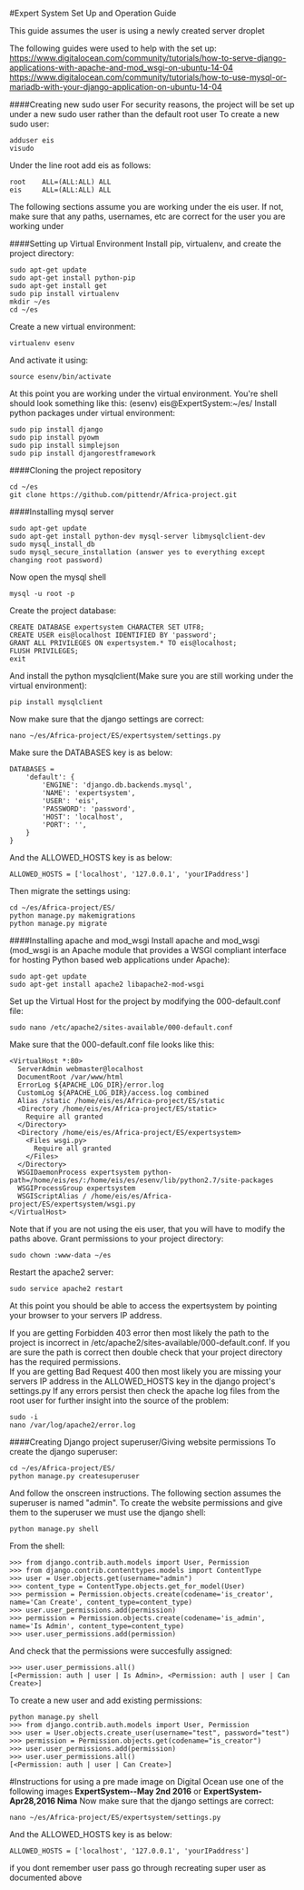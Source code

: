 #Expert System Set Up and Operation Guide

This guide assumes the user is using a newly created server droplet

The following guides were used to help with the set up:
https://www.digitalocean.com/community/tutorials/how-to-serve-django-applications-with-apache-and-mod_wsgi-on-ubuntu-14-04
https://www.digitalocean.com/community/tutorials/how-to-use-mysql-or-mariadb-with-your-django-application-on-ubuntu-14-04

####Creating new sudo user
For security reasons, the project will be set up under a new sudo user rather than the default root user
To create a new sudo user:

```
adduser eis
visudo
```
Under the line root add eis as follows:
```
root    ALL=(ALL:ALL) ALL
eis     ALL=(ALL:ALL) ALL
```

The following sections assume you are working under the eis user. If not, make sure that any paths, usernames, etc are correct for the user you are working under

####Setting up Virtual Environment
Install pip, virtualenv, and create the project directory:
```
sudo apt-get update
sudo apt-get install python-pip 
sudo apt-get install get
sudo pip install virtualenv
mkdir ~/es
cd ~/es
```
Create a new virtual environment:
```
virtualenv esenv
```
And activate it using:
```
source esenv/bin/activate
```
At this point you are working under the virtual environment. You're shell should look something like this:
(esenv) eis@ExpertSystem:~/es/
Install python packages under virtual environment:
```
sudo pip install django
sudo pip install pyowm
sudo pip install simplejson
sudo pip install djangorestframework
```

####Cloning the project repository
```
cd ~/es
git clone https://github.com/pittendr/Africa-project.git
```

####Installing mysql server
```
sudo apt-get update
sudo apt-get install python-dev mysql-server libmysqlclient-dev
sudo mysql_install_db
sudo mysql_secure_installation (answer yes to everything except changing root password)
```
Now open the mysql shell
```
mysql -u root -p
```
Create the project database:
```
CREATE DATABASE expertsystem CHARACTER SET UTF8;
CREATE USER eis@localhost IDENTIFIED BY 'password';
GRANT ALL PRIVILEGES ON expertsystem.* TO eis@localhost;
FLUSH PRIVILEGES;
exit
```
And install the python mysqlclient(Make sure you are still working under the virtual environment):
```
pip install mysqlclient
```
Now make sure that the django settings are correct:
```
nano ~/es/Africa-project/ES/expertsystem/settings.py
```
Make sure the DATABASES key is as below:
```
DATABASES = 
    'default': {
        'ENGINE': 'django.db.backends.mysql',
        'NAME': 'expertsystem',
        'USER': 'eis',
        'PASSWORD': 'password',
        'HOST': 'localhost',
        'PORT': '',
    }
}
```
And the ALLOWED_HOSTS key is as below:
```
ALLOWED_HOSTS = ['localhost', '127.0.0.1', 'yourIPaddress']
```
Then migrate the settings using:
```
cd ~/es/Africa-project/ES/
python manage.py makemigrations
python manage.py migrate
```

####Installing apache and mod_wsgi
Install apache and mod_wsgi (mod_wsgi is an Apache module that provides a WSGI compliant interface for hosting Python based web applications under Apache):
```
sudo apt-get update
sudo apt-get install apache2 libapache2-mod-wsgi
```
Set up the Virtual Host for the project by modifying the 000-default.conf file:
```
sudo nano /etc/apache2/sites-available/000-default.conf
```
Make sure that the 000-default.conf file looks like this:
```
<VirtualHost *:80>
  ServerAdmin webmaster@localhost
  DocumentRoot /var/www/html
  ErrorLog ${APACHE_LOG_DIR}/error.log
  CustomLog ${APACHE_LOG_DIR}/access.log combined
  Alias /static /home/eis/es/Africa-project/ES/static
  <Directory /home/eis/es/Africa-project/ES/static>
    Require all granted
  </Directory>
  <Directory /home/eis/es/Africa-project/ES/expertsystem>
    <Files wsgi.py>
      Require all granted
    </Files>
  </Directory>
  WSGIDaemonProcess expertsystem python-path=/home/eis/es/:/home/eis/es/esenv/lib/python2.7/site-packages 
  WSGIProcessGroup expertsystem
  WSGIScriptAlias / /home/eis/es/Africa-project/ES/expertsystem/wsgi.py
</VirtualHost>
```
Note that if you are not using the eis user, that you will have to modify the paths above.
Grant permissions to your project directory:
```
sudo chown :www-data ~/es
```
Restart the apache2 server:
```
sudo service apache2 restart
```
At this point you should be able to access the expertsystem by pointing your browser to your servers IP address.

If you are getting Forbidden 403 error then most likely the path to the project is incorrect in  /etc/apache2/sites-available/000-default.conf. If you are sure the path is correct then double check that your project directory has the required permissions.  
If you are getting Bad Request 400 then most likely you are missing your servers IP address in the ALLOWED_HOSTS key in the django project's settings.py
If any errors persist then check the apache log files from the root user for further insight into the source of the problem:
```
sudo -i
nano /var/log/apache2/error.log
```

####Creating Django project superuser/Giving website permissions
To create the django superuser:
```
cd ~/es/Africa-project/ES/
python manage.py createsuperuser
```
And follow the onscreen instructions. The following section assumes the superuser is named "admin".
To create the website permissions and give them to the superuser we must use the django shell:
```
python manage.py shell
```
From the shell:
```
>>> from django.contrib.auth.models import User, Permission
>>> from django.contrib.contenttypes.models import ContentType
>>> user = User.objects.get(username="admin")
>>> content_type = ContentType.objects.get_for_model(User)
>>> permission = Permission.objects.create(codename='is_creator', name='Can Create', content_type=content_type)
>>> user.user_permissions.add(permission)
>>> permission = Permission.objects.create(codename='is_admin', name='Is Admin', content_type=content_type)
>>> user.user_permissions.add(permission)
```
And check that the permissions were succesfully assigned:
```
>>> user.user_permissions.all()
[<Permission: auth | user | Is Admin>, <Permission: auth | user | Can Create>]
```
To create a new user and add existing permissions:
```
python manage.py shell
>>> from django.contrib.auth.models import User, Permission
>>> user = User.objects.create_user(username="test", password="test")
>>> permission = Permission.objects.get(codename="is_creator")
>>> user.user_permissions.add(permission)
>>> user.user_permissions.all()
[<Permission: auth | user | Can Create>]
```

#Instructions for using a pre made image on Digital Ocean
use one of the following images **ExpertSystem--May 2nd 2016** or
**ExpertSystem-Apr28,2016 Nima**
Now make sure that the django settings are correct:
```
nano ~/es/Africa-project/ES/expertsystem/settings.py
```
And the ALLOWED_HOSTS key is as below:
```
ALLOWED_HOSTS = ['localhost', '127.0.0.1', 'yourIPaddress']
```
if you dont remember user pass go through recreating super user as documented above
